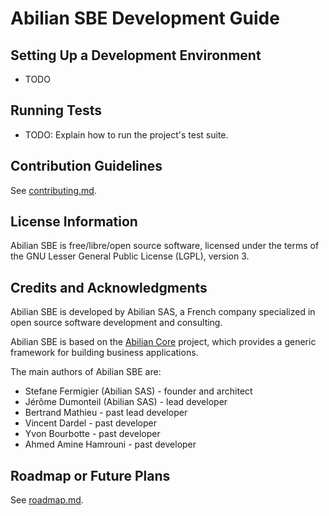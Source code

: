 # Abilian SBE Development Guide

## Setting Up a Development Environment

- TODO

## Running Tests

- TODO: Explain how to run the project's test suite.

## Contribution Guidelines

See [contributing.md](/contributing.md).

## License Information

Abilian SBE is free/libre/open source software, licensed under the terms of the GNU Lesser General Public License (LGPL), version 3.

## Credits and Acknowledgments

Abilian SBE is developed by Abilian SAS, a French company specialized in open source software development and consulting.

Abilian SBE is based on the [Abilian Core]() project, which provides a generic framework for building business applications.

The main authors of Abilian SBE are:

- Stefane Fermigier (Abilian SAS) - founder and architect
- Jérôme Dumonteil (Abilian SAS) - lead developer
- Bertrand Mathieu - past lead developer
- Vincent Dardel - past developer
- Yvon Bourbotte - past developer
- Ahmed Amine Hamrouni - past developer

## Roadmap or Future Plans

See [roadmap.md](/roadmap.md).

